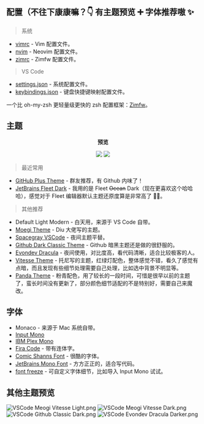 ## 配置（不往下康康嘛？👇 有主题预览 ➕ 字体推荐嗷 ✨

> 系统

- [vimrc](./1-system/.vimrc) - Vim 配置文件。
- [nvim](./1-system/.nvim.vim) - Neovim 配置文件。
- [zimrc](./1-system/.zimrc) - Zimfw 配置文件。

> VS Code

- [settings.json](./2-vscode/settings.json) - 系统配置文件。
- [keybindings.json](./2-vscode/keybindings.json) - 键盘快捷键映射配置文件。

一个比 oh-my-zsh 更轻量级更快的 zsh 配置框架：[Zimfw](https://github.com/zimfw/zimfw)。

## 主题

<p align="center"><b>预览</b></p>

<p align="center">
<img src="https://cdn.jsdelivr.net/gh/fengstats/blogcdn@main/2023/VSCode%20Github%20Plus.png">
<img src="https://cdn.jsdelivr.net/gh/fengstats/blogcdn@main/2023/VSCode%20JetBrains%20Fleet%20Dark.png">

</p>

> 最近常用

- [GitHub Plus Theme](https://marketplace.visualstudio.com/items?itemName=thenikso.github-plus-theme) - 群友推荐，有 Github 内味了！
- [JetBrains Fleet Dark](https://marketplace.visualstudio.com/items?itemName=FranzGollhammer.jb-fleet-dark) - 我用的是 Fleet ~~Ocean~~ Dark（现在更喜欢这个哈哈哈），感觉对于 Fleet 编辑器默认主题还原度算是非常高了 👍🏻。

> 其他推荐

- Default Light Modern - 白天用，来源于 VS Code 自带。
- [Moegi Theme](https://marketplace.visualstudio.com/items?itemName=ddiu8081.moegi-theme) - Diu 大佬写的主题。
- [Spacegray VSCode](https://marketplace.visualstudio.com/items?itemName=ionutvmi.spacegray-vscode) - 夜间主题平替。
- [Github Dark Classic Theme](https://marketplace.visualstudio.com/items?itemName=BerriJ.github-vscode-theme-dark-classic) - Github 暗黑主题还是做的很舒服的。
- [Evondev Dracula](https://marketplace.visualstudio.com/items?itemName=evondev.dracula-high-contrast) - 夜间使用，对比度高，看代码清晰，适合比较极客的人。
- [Vitesse Theme](https://marketplace.visualstudio.com/items?itemName=antfu.theme-vitesse) - 托尼写的主题，红绿灯配色，整体感觉不错，看久了感觉有点暗，而且发现有些细节处理需要自己处理，比如选中背景不明显等。
- [Panda Theme](https://marketplace.visualstudio.com/items?itemName=tinkertrain.theme-panda) - 粉青配色，用了较长的一段时间，可惜是很早以前的主题了，蛮长时间没有更新了，部分颜色细节适配的不是特别好，需要自己来魔改。

## 字体

- Monaco - 来源于 Mac 系统自带。
- [Input Mono](https://input.djr.com/)
- [IBM Plex Mono](https://github.com/IBM/plex)
- [Fira Code](https://github.com/tonsky/FiraCode) - 带有连体字。
- [Comic Shanns Font](https://github.com/shannpersand/comic-shanns) - 很酷的字体。
- [JetBrains Mono Font](https://github.com/JetBrains/JetBrainsMono) - 方方正正的，适合写代码。
- [font freeze](https://mutsuntsai.github.io/fontfreeze/) - 可自定义字体细节，比如导入 Input Mono 试试。

## 其他主题预览

![VSCode Meogi Vitesse Light.png](https://cdn.jsdelivr.net/gh/fengstats/blogcdn@main/2023/VSCode%20Meogi%20Vitesse%20Light.png)
![VSCode Meogi Vitesse Dark.png](https://cdn.jsdelivr.net/gh/fengstats/blogcdn@main/2023/VSCode%20Meogi%20Vitesse%20Dark.png)
![VSCode Github Classic Dark.png](https://cdn.jsdelivr.net/gh/fengstats/blogcdn@main/2023/VSCode%20Github%20Classic%20Dark.png)
![VSCode Evondev Dracula Darker.png](https://cdn.jsdelivr.net/gh/fengstats/blogcdn@main/2023/VSCode%20Evondev%20Dracula%20Darker.png)
